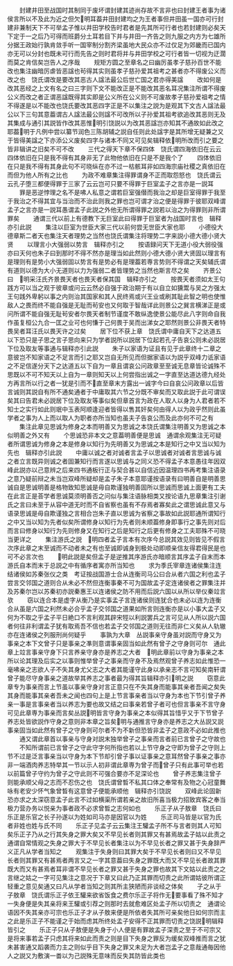 <!-- { "loadSidebar": true } -->
　　封建井田至战国时其制同于废坏谓封建其迹尚存故不言非也曰封建王者事为诸侯言所以不及此为近之但欠明耳葢井田封建均之为王者事但井田虽一国亦可行封建非兼制天下不可举孟子惟以井田学校告时君者是先其所可行者也若封建则必矣天下定于一之后乃可得而班爵分土耳若目下并与井田一齐告之则九服之内方为七雄所分据王政始行孰肯敛手听一国宰制分割齐梁虽地大民众亦不过仅足为郊畿而已国内亦无可以分封也既未可行而先告之则时君将并与井田学校之可行者皆一切视为迂濶而莫之肯信矣岂告人之序哉
　　规矩方圆之至章名之曰幽厉虽孝子慈孙百世不能改也集注幽暗厉虐皆恶諡也茍得其实则虽孝子慈孙爱其祖考之甚者亦不得废公义而改之也　饶氏谓改是要改其恶古人諡法最公后世亡国之君亦得美諡
　　改如何是改其恶经之上文有名之曰三字则下文不能改正是不能改其恶名耳况集注所谓不得废公义而改之者正谓恶諡既得其实即是公义所在公义则不可废故孝子慈孙爱祖考之情不得遂是以不能改也饶氏要改其恶四字正是不以集注之説为是观其下文古人諡法最公以下三句其意葢谓古人諡法最公则諡不可改所以子孙爱其祖考欲追改其恶则无及其集成与通引其説皆作改其恶惟明引饶説以为改其恶諡岂亦知其不通故如此改之耶葢明于凡例中尝以纂节润色三陈胡辅之説自任则此处諡字是其所增无疑兼之又于皆得美諡之下亦添公义废矣四字与诸本不同又可见矣辑释依明所改而引之要之皆非辑讲之旧矣不可不改
　　三代之得天下章不保四体　饶氏谓四海依旧在云云四体依旧在只是我不得有其身非无了此物他依旧在只是不是我个了
　　四体依旧在只是我不得有其身此句不可晓纵在亦不过一枯骸耳非如四海宗庙社稷之真依旧在而但为他人所有之比也
　　为政不难章集注得罪谓身不正而取怨怒也　饶氏谓云云孔子堕三都便得罪于三家了云云岂可只要不得罪于巨室孟子之言亦是一説耳
　　罪是恶逆悖理之名不是咈人私意之谓若巨室强僣而我治之却是巨室得罪于我至于我治之不得其宜与当治而不治此则我之罪也岂可谓才治之便是得罪于彼耶双峰谓孟子之言亦是一説耳愚谓孟子此説之外他无所谓得罪之説若以治之为得罪则非所谓罪矣
　　通谓三代以前上有德教下无巨室此曰得罪于巨室者为战国时言也　辑释亦引此説
　　集注以巨室为世臣大家三代以前何尝无世臣大家也耶
　　小德役大德章斯二者天也集注天者理势之当然也饶氏谓集注将理势二字来説小德大德小贤大贤
　　以理言小大强弱以势言　辑释亦引之
　　按语録问天下无道小役大弱役强亦曰天何也朱子曰到那时不得不然亦是理当如此然则小德大德小贤大贤固以理言有是理则有是势小大强弱固以势言有是势必有是理葢若専言势则不得谓之天矣辅氏谓有道则以德为大小无道则以力为强弱二者皆理势之当然也斯言尽之矣
　　齐景公曰　明采汪氏齐景畏天者也畏天者保其国　辑释亦引之
　　按畏天者须如太王句践方可以当之观于彼章或问云云然必自强于政治期于有以自立如獯鬻与吴之方强太王句践外卑躬以事之内则治其国家和其人民终焉或兴王业或刷其耻此智之明也使惟敌人之畏而终不能自强是无耻而茍安也又何取于智哉详此则景公之巽言横涕正是或问所谓不能自强无耻茍安者尔畏天者制节谨度不敢纵逸使景公能尽此八字则命自我作虽复桓公九合一匡之业可也何慊于己何畏于吴而出涕女之耶然则景公非畏天者特畏吴者耳汪氏以畏天许之过矣
　　居下位不获上章　饶氏谓中庸自天下之达道五以下恐只是子思之言子思向来只为学者説所以説居下位起若孔子告哀公则未必説居下位及取友等事通与辑释亦引此説
　　朱子以家语为证且有见于此章终十二章之意彼岂不知家语之不足言而引之耶又岂自无所见而但据家语以为説乎双峰力诋家语之不足信遂分天下之达道五以下自为一章且谓哀公问政章至至诚无息章皆论诚殊不思既以不可不知天以上自为一章则知天以上何尝指出诚之一字直至达道达德九经处方再言所以行之者一犹是引而不直至章末方露出一诚字今曰自哀公问政章以后皆言诚则其説自有所不通矣通者于中庸取其六节之分既不审矣而又取此説于此可谓误矣其曰告君未必説居下位及取友等事似矣但章首言为政在人取人以身为人君者若不知士之实行如此则珉中玉表阿顺逢迎者皆得以售其奸矣何由得人以为政乎然则此虽学者之事为人上而以取人为职者亦所当知也虽夫子告哀公而及此亦何不可之有
　　集注此章见思诚为修身之本而明善又为思诚之本饶氏谓集注明善又为思诚之本似明善之外又有
　　个思诚恐非本文之意葢明善便是思诚　通谓余观集注无可疑者所谓思诚为修身之本是修身以知行为先明善又为思诚之本是知行之中又当以知为先也　辑释亦引此説
　　中庸以诚之者对诚者言孟子以思诚者对诚者言思诚与诚之者立言既异则诚之者固兼知行而言遂以思诚与之同义恐不得孟子本意愚往年因双峰此説亦以己意辨之后来四书通板行正与契合甚以自信近因温理四书再考集注语录之意乃疑前辩之未当岂双峰所疑却是孟子朱子本意耶谨按语录有曰明善自是明善思诚自是思诚明善是格物致知思诚是毋自欺谨独明善固所以思诚而思诚上面更有工夫在此言正是荅学者思诚莫须明善否之问似与集注语脉相类又按论语九思章集注引谢氏之言曰未至于从容中道无时而不自省察也虽有不存焉者寡矣此之谓思诚此意又与语录思诚是毋自欺谨独之言相合岂朱子直以思诚为省察之事故如此説耶通所谓知行之中又当以知为先者似矣所谓修身以知行为先者则未顺葢修身即事行之事先则对后而言曰修身以知行为先则修身又在知行之后是知行之后更有修身之工夫耶殊不可晓当更详之
　　集注游氏之説　明四者孟子言本有次序今总説其效见则皆见不假言次序此章之末至诚而不动者未之有也至诚即诚身到极处动即顺亲信友得君得民是也可不必言次也
　　明此説是矣但孟子是逆推其序游氏亦暗顺言其序孟子自末而本游氏自本而末于总説之中有循序者寓亦所当知也
　　求为季氏宰章连诸侯集注连结诸侯如苏秦张仪之类　考证按战国游士合从连衡司马公曰合从者六国之利也孟子尝言交邻国之道则合从未必不然但连衡事秦不可为国故孟子定连诸侯者之罪集注并及苏秦尔岂以苏秦初亦説秦惠王以连诸侯之防不用而后説六国以从所以举仪秦竝言欤
　　窃以连合本是虚字从衡乃是实事孟子言连诸侯则连犹合也未必以连为连衡合从虽是六国之利然未必合乎孟子交邻国之道果如所言则连衡亦是以小事大孟子又何为不取之乎孟子平日絶口不言利观其辟宋牼以利説罢兵之言可见从人所以説六国者何往非利谓孟子犹有取焉吾不信也若孟子交邻国之道则无往而非仁义矣从人轨辙亦在连诸侯之列服刑尚何疑乎
　　事孰为大章　丛説事亲守身虽对説而守身又为事亲之本下文曾子只是事亲之凖则意谓事亲固当如此然有曾子之守身则可尔　通此章上竝言事亲守身下只言养亲守身亦是养志之大者　明此章前以守身为事亲之本所以论其理及后实之以事则惟举曾子之事亲而守身不及焉然观曾子养志如此惟恐一毫咈亲之志欲人子不失其身尤父志之大者其能谨守此身以承亲志不言可知矣南轩谓曾子能尽守身事亲之道故举其养志之事者最为得其旨辑释亦引明之説
　　窃意此章专为事亲而言上节虽以事亲守身对言正意只在不失其身而能事其亲者吾闻之矣失其身而能事其亲者吾未之闻也四句上是上节言事亲者当以守身为本也下节引曾子养亲一事是言事亲者当以养志为要也故又结之曰事亲若曾子者可也但言事亲不言守身可见此章専为事亲而言矣丛説明皆言守身为事亲之本似得其旨惜乎又于下节曾子养志处皆欲説作守身之意则非本章之旨矣明与通推言守身亦是养志之大丛説又説事亲固当如此然有曾子之守身则可尔者不为不新但恐皆非孟子之意政不必如此推也
　　通又谓此章首以事亲与守身对説末独举曾子之事亲而言者前已言曾子之守故也
　　不知所谓前已言曾子之守此守字何所指也若以上节守身之守即为曾子之守则上节不过是泛言事亲当以守身为本下节却引曾子事以证事亲之意耳然曾子事亲之事亦非一端酒肉养志特举其一节以示人初非谓此章専为曾子而曾子只有此事可举也若以前篇曾子守约为曾子之守此则不可强合要亦不足深论也
　　曾子养志集注曾子则能承顺父母之志而不忍伤之也　饶氏谓曾晳不私其口体之奉常有及物之心冠童舞咏有老安少怀气象曾晳有这意曾子便能承顺他　辑释亦引饶説
　　双峰此论固新恐亦求之太深窃意孟子此言不过如横渠所谓若亲之故旧所喜当极力招致宾客之奉当极力营办务以悦亲为事者政不必求曾晳之志何如也
　　乐正子从子敖章　饶氏曰乐正是乐官之长子孙遂以为姓如司马亦是因官以为姓
　　乐正司马皆是以官为氏者非姓也姓与氏不同
　　乐正子见孟子云云集注王驩孟子所不与言者则其人可知矣乐正子乃从之行其失身之罪大矣又不早见长者则其罪又有甚焉故孟子姑以此责之　通谓自常情观之失身之罪大于不早见长者集注以为不早见长者之罪又甚于失身辞严义正凡从学者当知之
　　观集注于失身则曰其罪大矣于不早见长者则曰又不早见长者则其罪又有甚焉者两言又之一字其意葢曰失身之罪既大而又不早见长者故其罪既大而又有甚焉者耳非谓不早见长者之罪又甚于失身之罪也故其下文姑以此责之之言继之姑之一字可见集注之意况于下章又曰此乃正其罪而切责之此所谓姑彼所谓正轻重之意见矣通又曰凡从学者当知之则其所主狭陋而非谈经之体矣
　　子之从于子敖章　饶氏谓乐正子依王驩来欲省饭食之费尔乐正子将作无要事看了殊不知才一失身便是失其亲将来王驩或引荐之则那时去就愈难区处孟子所以切责之　通谓论语因不失其亲亦可宗也乐正子才从子敖来便是所依者失其所可亲矣他日如何宗而主之此是乐正子不能谨之于始而虑其所终处孟子安得不正其罪而切责之饶説明辑释皆引之
　　乐正子只从子敖便是失身于小人便是有罪故孟子深责之至于不可宗又是将来事若孟子只虑其将来如此而责之则是目下失身之罪反为缓矣双峰推而言之犹未甚害通又蹈袭而力主之则似乎目下失身之罪又未足为大者岂孟子之意哉通毎因他人之説又为敷演一畨以为己説殊无意味而反失其防皆此类也
